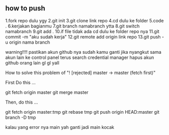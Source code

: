 ## how to push ##
1.fork repo dulu ygy
2.git init
3.git clone link repo
4.cd dulu ke folder
5.code .
6.kerjakan bagianmu
7.git branch namabranch ytta
8.git switch namabranch
9.git add .
10.if file tidak ada cd dulu ke folder repo nya
11.git commit -m "aku sudah kerja"
12.git remote add origin link repo
13.git push -u origin nama branch

warning!!!! 
pastikan akun github nya sudah kamu ganti
jika nyangkut sama akun lain ke control panel terus search credential manager hapus akun github orang lain
gl gl yall

How to solve this problem of "! [rejected] master -> master (fetch first)"

First Do this ...

git fetch origin master
git merge  master

Then, do this ...

git fetch origin master:tmp
git rebase tmp
git push origin HEAD:master
git branch -D tmp

kalau yang error nya main yah ganti jadi main kocak
